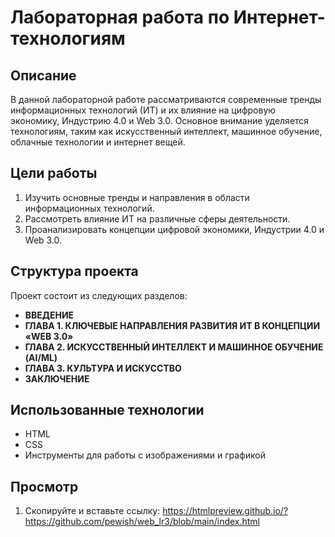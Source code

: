 # Лабораторная работа по Интернет-технологиям

## Описание

В данной лабораторной работе рассматриваются современные тренды информационных технологий (ИТ) и их влияние на цифровую экономику, Индустрию 4.0 и Web 3.0. Основное внимание уделяется технологиям, таким как искусственный интеллект, машинное обучение, облачные технологии и интернет вещей.

## Цели работы

1. Изучить основные тренды и направления в области информационных технологий.
2. Рассмотреть влияние ИТ на различные сферы деятельности.
3. Проанализировать концепции цифровой экономики, Индустрии 4.0 и Web 3.0.

## Структура проекта

Проект состоит из следующих разделов:

- **ВВЕДЕНИЕ**
- **ГЛАВА 1.	КЛЮЧЕВЫЕ НАПРАВЛЕНИЯ РАЗВИТИЯ ИТ В КОНЦЕПЦИИ «WEB 3.0»**
- **ГЛАВА 2.	ИСКУССТВЕННЫЙ ИНТЕЛЛЕКТ И МАШИННОЕ ОБУЧЕНИЕ (AI/ML)**
- **ГЛАВА 3.	КУЛЬТУРА И ИСКУССТВО**
- **ЗАКЛЮЧЕНИЕ**

## Использованные технологии

- HTML
- CSS
- Инструменты для работы с изображениями и графикой

## Просмотр

1. Скопируйте и вставьте ссылку:
   https://htmlpreview.github.io/?https://github.com/pewish/web_lr3/blob/main/index.html
   
